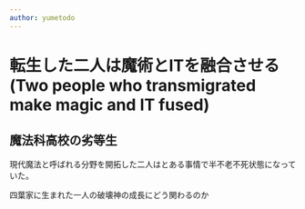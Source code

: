 ```yaml
---
author: yumetodo
---
```


# 転生した二人は魔術とITを融合させる(Two people who transmigrated make magic and IT fused)
## 魔法科高校の劣等生

現代魔法と呼ばれる分野を開拓した二人はとある事情で半不老不死状態になっていた。

四葉家に生まれた一人の破壊神の成長にどう関わるのか
